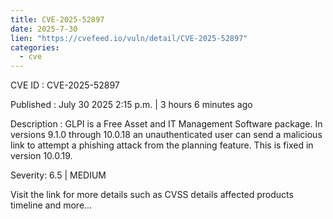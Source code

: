 ```yaml
--- 
title: CVE-2025-52897
date: 2025-7-30
lien: "https://cvefeed.io/vuln/detail/CVE-2025-52897"
categories:
  - cve
---
```


CVE ID : CVE-2025-52897

Published :  July 30
2025
2:15 p.m. | 3 hours
6 minutes ago

Description : GLPI is a Free Asset and IT Management Software package. In versions 9.1.0 through 10.0.18
an unauthenticated user can send a malicious link to attempt a phishing attack from the planning feature. This is fixed in version 10.0.19.

Severity: 6.5 | MEDIUM

Visit the link for more details
such as CVSS details
affected products
timeline
and more...
